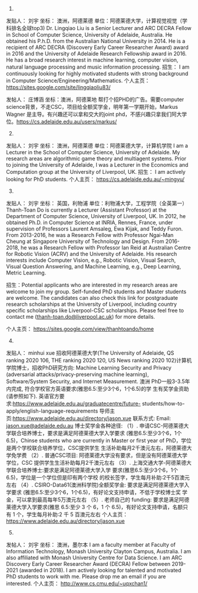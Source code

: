 1.
发贴人： 刘宇
坐标： 澳洲，阿德莱德
单位：阿德莱德大学，计算视觉视觉（学科排名全球top3)
Dr. Lingqiao Liu is a Senior Lecturer and ARC DECRA Fellow in School of Computer Science, University of Adelaide, Australia. He obtained his P.h.D. from the Australian National University in 2014. He is a recipient of ARC DECRA (Discovery Early Career Researcher Award) award in 2016 and the University of Adelaide Research Fellowship award in 2016.  He has a broad research interest in machine learning, computer vision, natural language processing and music information processing.
招生： I am continuously looking for highly motivated students with strong background in Computer Science/Engineering/Mathematics.
个人主页：https://sites.google.com/site/lingqiaoliu83/

发帖人： 庄博涵
坐标：澳洲，阿德莱地
帮打个招PHD的广告。需要computer science背景，不走CSC，项目给全额奖学金，明年第一学期开始，Markus Wagner 是主导。有兴趣还可以拿和交大的joint phd，不感兴趣只拿我们阿大学位。https://cs.adelaide.edu.au/users/markus/


2.
发贴人： 刘宇
坐标： 澳洲，阿德莱德
单位：阿德莱德大学，计算机学院
I am a Lecturer in the School of Computer Science, University of Adelaide. My research areas are algorithmic game theory and multiagent systems. Prior to joining the University of Adelaide, I was a Lecturer in the Economics and Computation group at the University of Liverpool, UK.
招生： I am actively looking for PhD students.
个人主页： https://cs.adelaide.edu.au/~mingyu/


3.
发贴人： 刘宇
坐标： 英国，利物浦
单位：利物浦大学，工程学院（全英第一）
Thanh-Toan Do is currently a Lecturer (Assistant Professor) at the Department of Computer Science, University of Liverpool, UK. In 2012, he obtained Ph.D. in Computer Science at INRIA, Rennes, France, under supervision of Professors Laurent Amsaleg, Ewa Kijak, and Teddy Furon. From 2013-2016, he was a Research Fellow with Professor Ngai-Man Cheung at Singapore University of Technology and Design. From 2016-2018, he was a Research Fellow with Professor Ian Reid at Australian Centre for Robotic Vision (ACRV) and the University of Adelaide. His research interests include Computer Vision, e.g., Robotic Vision, Visual Search, Visual Question Answering, and Machine Learning, e.g., Deep Learning, Metric Learning. 

招生：Potential applicants who are interested in my research areas are welcome to join my group. Self-funded PhD students and Master students are welcome. The candidates can also check this link for postgraduate research scholarships at the University of Liverpool, including country specific scholarships like Liverpool-CSC scholarships. Please feel free to contact me (thanh-toan.do@liverpool.ac.uk) for more details.

个人主页： https://sites.google.com/view/thanhtoando/home


4.
发贴人： minhui xue
招收阿德莱德大学(The University of Adelaide, QS ranking 2020 106, THE ranking 2020 120, US News ranking 2020 102)计算机学院博士，招收PhD研究方向: Machine Learning Security and Privacy (adversarial attacks/privacy-preserving machine learning), Software/System Security, and Internet Measurement. 澳洲 PhD一般3-3.5年内完成, 符合学校官方英语要求(雅思6.5:至少3个6，1个6.5)的学 生有奖学金资助(请参照如下).
英语官方要求:https://www.adelaide.edu.au/graduatecentre/future- students/how-to-apply/english-language-requirements 导师主页:https://www.adelaide.edu.au/directory/jason.xue 联系方式: Email: jason.xue@adelaide.edu.au
博士奖学金各种途径:
（1）. 申请CSC-阿德莱德大学联合培养博士，要求是满足阿德莱德大学入学要求
(雅思6.5:至少3个6，1个6.5)，Chinse students who are currently in Master or first year of PhD，学位是两个学校联合培养学位，CSC提供学生 生活补助每月2千澳元左右，阿德莱德大学免学费
（2）. 普通CSC项目: 阿德莱德大学没有要求，但是没有阿德莱德大学学位，CSC 提供学生生活补助每月2千澳元左右
（3）. 上海交通大学-阿德莱德大学联合培养博士:要求是满足阿德莱德大学入学 要求(雅思6.5:至少3个6，1个6.5)，学位是一个学位但是印有两个学校 的校长签字，学生每月补助:2千5百澳元左右
（4）. CSIRO-Data61(澳洲科学院)全额奖学金: 要求是满足阿德莱德大学入学要求
(雅思6.5:至少3个6，1个6.5)，有好论文支持申请，不低于学校博士奖
学金，可以拿到最高每年5万澳元左右
（5）. 老师自己的 funding: 要求是满足阿德莱德大学入学要求(雅思 6.5:至少 3
个 6，1 个 6.5)，有好论文支持申请，名额只有 1 个，学生每月补助:2 千 5 百澳元左右
个人主页： https://www.adelaide.edu.au/directory/jason.xue


5. 
发帖人： 刘宇
坐标： 澳洲，墨尔本
I am a faculty member at Faculty of Information Technology, Monash University Clayton Campus, Australia. I am also affiliated with Monash University Centre for Data Science. I am ARC Discovery Early Career Researcher Award (DECRA) Fellow between 2019-2021 (awarded in 2018). I am actively looking for talented and motivated PhD students to work with me. Please drop me an email if you are interested.
个人主页： http://www.cs.cmu.edu/~uqxchan1/
